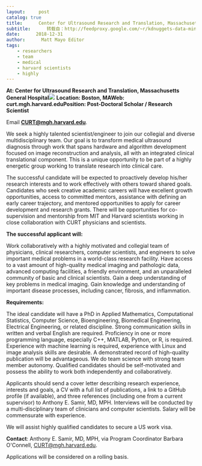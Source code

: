 ```yaml
---
layout:     post
catalog: true
title:      Center for Ultrasound Research and Translation, Massachusetts General Hospital： Post-Doctoral Scholar / Research Scientist [Boston, MA]
subtitle:      转载自：http://feedproxy.google.com/~r/kdnuggets-data-mining-analytics/~3/lun9vZx2plY/12-31-curt-massachusetts-general-hospital-post-doctoral-scholar.html
date:      2018-12-31
author:      Matt Mayo Editor
tags:
    - researchers
    - team
    - medical
    - harvard scientists
    - highly
---
```


**At: Center for Ultrasound Research and Translation, Massachusetts General Hospital**![](https://curt.mgh.harvard.edu/files/qianli/files/curt_logo-1_180x140.jpg?m=1490315902)
**Location: Boston, MA****Web: curt.mgh.harvard.edu****Position: Post-Doctoral Scholar / Research Scientist**

Email **CURT@mgh.harvard.edu**.

We seek a highly talented scientist/engineer to join our collegial and diverse multidisciplinary team. Our goal is to transform medical ultrasound diagnosis through work that spans hardware and algorithm development focused on image reconstruction and analysis, all with an integrated clinical translational component. This is a unique opportunity to be part of a highly energetic group working to translate research into clinical care.

The successful candidate will be expected to proactively develop his/her research interests and to work effectively with others toward shared goals. Candidates who seek creative academic careers will have excellent growth opportunities, access to committed mentors, assistance with defining an early career trajectory, and mentored opportunities to apply for career development and research grants. There will be opportunities for co-supervision and mentorship from MIT and Harvard scientists working in close collaboration with CURT physicians and scientists.

**The successful applicant will:**

Work collaboratively with a highly motivated and collegial team of physicians, clinical researchers, computer scientists, and engineers to solve important medical problems in a world-class research facility.
Have access to a vast amount of high-quality medical imaging and pathologic data, advanced computing facilities, a friendly environment, and an unparalleled community of basic and clinical scientists.
Gain a deep understanding of key problems in medical imaging.
Gain knowledge and understanding of important disease processes, including cancer, fibrosis, and inflammation.

**Requirements:**

The ideal candidate will have a PhD in Applied Mathematics, Computational Statistics, Computer Science, Bioengineering, Biomedical Engineering, Electrical Engineering, or related discipline.
Strong communication skills in written and verbal English are required.
Proficiency in one or more programming language, especially C++, MATLAB, Python, or R, is required.
Experience with machine learning is required, experience with Linux and image analysis skills are desirable.
A demonstrated record of high-quality publication will be advantageous.
We do team science with strong team member autonomy. Qualified candidates should be self-motivated and possess the ability to work both independently and collaboratively.

Applicants should send a cover letter describing research experience, interests and goals, a CV with a full list of publications, a link to a GitHub profile (if available), and three references (including one from a current supervisor) to Anthony E. Samir, MD, MPH. Interviews will be conducted by a multi-disciplinary team of clinicians and computer scientists. Salary will be commensurate with experience.

We will assist highly qualified candidates to secure a US work visa.

**Contact**: Anthony E. Samir, MD, MPH, via Program Coordinator Barbara O'Connell, CURT@mgh.harvard.edu.

Applications will be considered on a rolling basis.
